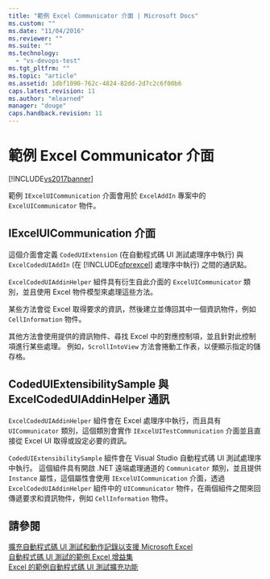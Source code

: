```yaml
---
title: "範例 Excel Communicator 介面 | Microsoft Docs"
ms.custom: ""
ms.date: "11/04/2016"
ms.reviewer: ""
ms.suite: ""
ms.technology: 
  - "vs-devops-test"
ms.tgt_pltfrm: ""
ms.topic: "article"
ms.assetid: 1dbf1090-762c-4824-82dd-2d7c2c6f00b6
caps.latest.revision: 11
ms.author: "mlearned"
manager: "douge"
caps.handback.revision: 11
---
```

# 範例 Excel Communicator 介面
[!INCLUDE[vs2017banner](../code-quality/includes/vs2017banner.md)]

範例 `IExcelUICommunication` 介面會用於 `ExcelAddIn` 專案中的 `ExcelUICommunicator` 物件。  
  
## IExcelUICommunication 介面  
 這個介面會定義 `CodedUIExtension` \(在自動程式碼 UI 測試處理序中執行\) 與 `ExcelCodedUIAddIn` \(在 [!INCLUDE[ofprexcel](../test/includes/ofprexcel_md.md)] 處理序中執行\) 之間的通訊點。  
  
 `ExcelCodedUIAddinHelper`  組件具有衍生自此介面的 `ExcelUICommunicator` 類別，並且使用 Excel 物件模型來處理這些方法。  
  
 某些方法會從 Excel 取得要求的資訊，然後建立並傳回其中一個資訊物件，例如 `CellInformation` 物件。  
  
 其他方法會使用提供的資訊物件、尋找 Excel 中的對應控制項，並且針對此控制項進行某些處理。  例如，`ScrollIntoView` 方法會捲動工作表，以便顯示指定的儲存格。  
  
## CodedUIExtensibilitySample 與 ExcelCodedUIAddinHelper 通訊  
 `ExcelCodedUIAddinHelper`  組件會在 Excel 處理序中執行，而且具有 `UICommunicator` 類別，這個類別會實作 `IExcelUITestCommunication` 介面並且直接從 Excel UI 取得或設定必要的資訊。  
  
 `CodedUIExtensibilitySample`  組件會在 Visual Studio 自動程式碼 UI 測試處理序中執行。  這個組件具有開啟 .NET 遠端處理通道的 `Communicator` 類別，並且提供 `Instance` 屬性，這個屬性會使用 `IExcelUICommunication` 介面，透過 `ExcelCodedUIAddinHelper` 組件中的 `UICommunicator` 物件，在兩個組件之間來回傳遞要求和資訊物件，例如 `CellInformation` 物件。  
  
## 請參閱  
 [擴充自動程式碼 UI 測試和動作記錄以支援 Microsoft Excel](../test/extending-coded-ui-tests-and-action-recordings-to-support-microsoft-excel.md)   
 [自動程式碼 UI 測試的範例 Excel 增益集](../test/sample-excel-add-in-for-coded-ui-testing.md)   
 [Excel 的範例自動程式碼 UI 測試擴充功能](../test/sample-coded-ui-test-extension-for-excel.md)